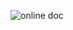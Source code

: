
![online doc](https://user-images.githubusercontent.com/25683441/146035382-c330032f-bbbc-47ef-9bc9-7d1f40d2f8ed.gif)
